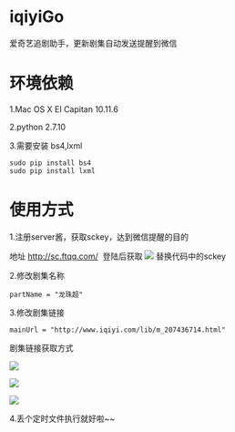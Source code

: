 # iqiyiGo
爱奇艺追剧助手，更新剧集自动发送提醒到微信
# 环境依赖
1.Mac OS X EI Capitan 10.11.6

2.python 2.7.10

3.需要安装  bs4,lxml
```
sudo pip install bs4
sudo pip install lxml
```

# 使用方式
1.注册server酱，获取sckey，达到微信提醒的目的

地址 http://sc.ftqq.com/  登陆后获取
![](https://ww3.sinaimg.cn/large/006tKfTcly1fdq7y9b3e9j30ih08odge.jpg)
替换代码中的sckey

2.修改剧集名称
```
partName = "龙珠超"
```
3.修改剧集链接
```
mainUrl = "http://www.iqiyi.com/lib/m_207436714.html"
```
剧集链接获取方式

![](https://ww2.sinaimg.cn/large/006tKfTcly1fdq8dqgo8bj30gm03edh2.jpg)

![](https://ww3.sinaimg.cn/large/006tKfTcly1fdq8eblhf9j30mu0d3tfi.jpg)

![](https://ww1.sinaimg.cn/large/006tKfTcly1fdq8emrbs2j30hp0ewwju.jpg)

4.丢个定时文件执行就好啦~~
